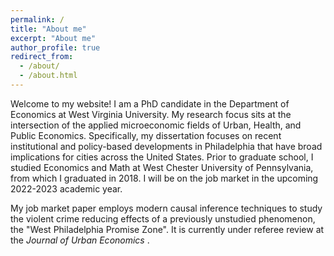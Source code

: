 ```yaml
---
permalink: /
title: "About me"
excerpt: "About me"
author_profile: true
redirect_from: 
  - /about/
  - /about.html
---
```


Welcome to my website! I am a PhD candidate in the Department of Economics at West Virginia University. My research focus sits at the intersection of the applied microeconomic fields of Urban, Health, and Public Economics. Specifically, my dissertation focuses on recent institutional and policy-based developments in Philadelphia that have broad implications for cities across the United States. Prior to graduate school, I studied Economics and Math at West Chester University of Pennsylvania, from which I graduated in 2018. I will be on the job market in the upcoming 2022-2023 academic year.

My job market paper employs modern causal inference techniques to study the violent crime reducing effects of a previously unstudied phenomenon, the "West Philadelphia Promise Zone". It is currently under referee review at the <i> Journal of Urban Economics </i>.

